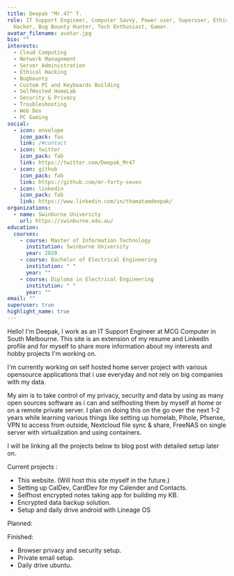 ```yaml
---
title: Deepak "Mr.47" T.
role: IT Support Engineer, Computer Savvy, Power user, Superuser, Ethical
  Hacker, Bug Bounty Hunter, Tech Enthusiast, Gamer.
avatar_filename: avatar.jpg
bio: ""
interests:
  - Cloud Computing
  - Network Management
  - Server Administration
  - Ethical Hacking
  - Bugbounty
  - Custom PC and Keyboards Building
  - SelfHosted HomeLab
  - Security & Privacy
  - Troubleshooting
  - Web Dev
  - PC Gaming
social:
  - icon: envelope
    icon_pack: fas
    link: /#contact
  - icon: twitter
    icon_pack: fab
    link: https://twitter.com/Deepak_Mr47
  - icon: github
    icon_pack: fab
    link: https://github.com/mr-forty-seven
  - icon: linkedin
    icon_pack: fab
    link: https://www.linkedin.com/in/thamatamdeepak/
organizations:
  - name: Swinburne University
    url: https://swinburne.edu.au/
education:
  courses:
    - course: Master of Information Technology
      institution: Swinburne University
      year: 2020
    - course: Bachelor of Electrical Engineering
      institution: " "
      year: ""
    - course: Diploma in Electrical Engineering
      institution: " "
      year: ""
email: ""
superuser: true
highlight_name: true
---
```

Hello! I'm Deepak, I work as an IT Support Engineer at MCG Computer in South Melbourne. This site is an extension of my resume and LinkedIn profile and for myself to share more information about my interests and hobby projects I'm working on.

I'm currently working on self hosted home server project with various opensource applications that i use everyday and not rely on big companies with my data.

My aim is to take control of my privacy, security and data by using as many open sources software as i can and selfhosting them by myself at home or on a remote private server. I plan on doing this on the go over the next 1-2 years while learning various things like setting up homelab, Pihole, Pfsense, VPN to access from outside, Nextcloud file sync & share, FreeNAS on single server with virtualization and using containers.

I will be linking all the projects below to blog post with detailed setup later on.

Current projects :

* This website. (Will host this site myself in the future.)
* Setting up CalDev, CardDev for my Calender and Contacts.
* Selfhost encrypted notes taking app for building my KB.
* Encrypted data backup solution.
* Setup and daily drive android with Lineage OS

Planned:

Finished:

* Browser privacy and security setup.
* Private email setup.
* Daily drive ubuntu.
